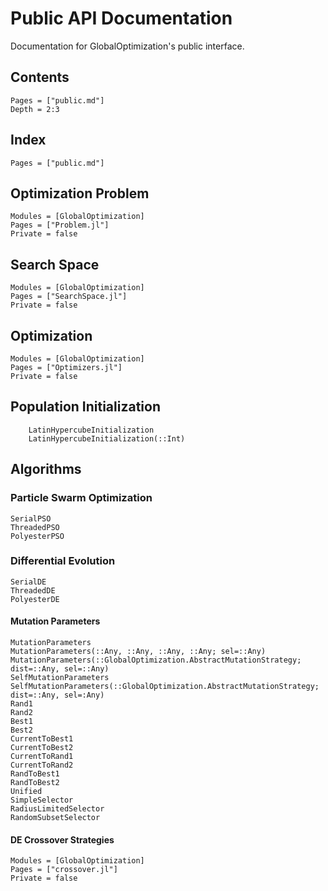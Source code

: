 # Public API Documentation

Documentation for GlobalOptimization's public interface.

## Contents
```@contents
Pages = ["public.md"]
Depth = 2:3
```

## Index
```@index
Pages = ["public.md"]
```

## Optimization Problem
```@autodocs
Modules = [GlobalOptimization]
Pages = ["Problem.jl"]
Private = false
```

## Search Space
```@autodocs
Modules = [GlobalOptimization]
Pages = ["SearchSpace.jl"]
Private = false
```

## Optimization
```@autodocs
Modules = [GlobalOptimization]
Pages = ["Optimizers.jl"]
Private = false
```

## Population Initialization
```@docs
    LatinHypercubeInitialization
    LatinHypercubeInitialization(::Int)
```

## Algorithms
### Particle Swarm Optimization
```@docs
SerialPSO
ThreadedPSO
PolyesterPSO
```

### Differential Evolution
```@docs
SerialDE
ThreadedDE
PolyesterDE
```

#### Mutation Parameters
```@docs 
MutationParameters 
MutationParameters(::Any, ::Any, ::Any, ::Any; sel=::Any)
MutationParameters(::GlobalOptimization.AbstractMutationStrategy; dist=::Any, sel=::Any)
SelfMutationParameters 
SelfMutationParameters(::GlobalOptimization.AbstractMutationStrategy; dist=::Any, sel=:Any)
Rand1
Rand2
Best1
Best2
CurrentToBest1
CurrentToBest2
CurrentToRand1
CurrentToRand2
RandToBest1
RandToBest2
Unified
SimpleSelector
RadiusLimitedSelector
RandomSubsetSelector
```


#### DE Crossover Strategies
```@autodocs
Modules = [GlobalOptimization]
Pages = ["crossover.jl"]
Private = false
```